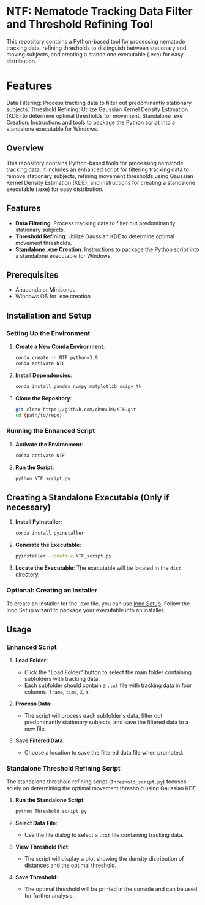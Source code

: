 # NTF: Nematode Tracking Data Filter and Threshold Refining Tool
This repository contains a Python-based tool for processing nematode tracking data, refining thresholds to distinguish between stationary and moving subjects, and creating a standalone executable (.exe) for easy distribution.

# Features
Data Filtering: Process tracking data to filter out predominantly stationary subjects.
Threshold Refining: Utilize Gaussian Kernel Density Estimation (KDE) to determine optimal thresholds for movement.
Standalone .exe Creation: Instructions and tools to package the Python script into a standalone executable for Windows.

## Overview
This repository contains Python-based tools for processing nematode tracking data. It includes an enhanced script for filtering tracking data to remove stationary subjects, refining movement thresholds using Gaussian Kernel Density Estimation (KDE), and instructions for creating a standalone executable (.exe) for easy distribution.

## Features
- **Data Filtering**: Process tracking data to filter out predominantly stationary subjects.
- **Threshold Refining**: Utilize Gaussian KDE to determine optimal movement thresholds.
- **Standalone .exe Creation**: Instructions to package the Python script into a standalone executable for Windows.

## Prerequisites
- Anaconda or Miniconda
- Windows OS for .exe creation

## Installation and Setup
### Setting Up the Environment

1. **Create a New Conda Environment**:
    ```bash
    conda create -n NTF python=3.9
    conda activate NTF
    ```

2. **Install Dependencies**:
    ```bash
    conda install pandas numpy matplotlib scipy tk
    ```

3. **Clone the Repository**:
    ```bash
    git clone https://github.com/ch9nuk9/NTF.git
    cd (path/to/repo)
    ```

### Running the Enhanced Script

1. **Activate the Environment**:
    ```bash
    conda activate NTF
    ```

2. **Run the Script**:
    ```bash
    python NTF_script.py
    ```

## Creating a Standalone Executable (Only if necessary)

1. **Install PyInstaller**:
    ```bash
    conda install pyinstaller
    ```

2. **Generate the Executable**:
    ```bash
    pyinstaller --onefile NTF_script.py
    ```

3. **Locate the Executable**:
   The executable will be located in the `dist` directory.

### Optional: Creating an Installer

To create an installer for the .exe file, you can use [Inno Setup](http://www.jrsoftware.org/isinfo.php). Follow the Inno Setup wizard to package your executable into an installer.

## Usage
### Enhanced Script

1. **Load Folder**: 
    - Click the "Load Folder" button to select the main folder containing subfolders with tracking data.
    - Each subfolder should contain a `.txt` file with tracking data in four columns: `frame`, `time`, `X`, `Y`.

2. **Process Data**:
    - The script will process each subfolder's data, filter out predominantly stationary subjects, and save the filtered data to a new file.

3. **Save Filtered Data**:
    - Choose a location to save the filtered data file when prompted.

### Standalone Threshold Refining Script

The standalone threshold refining script (`Threshold_script.py`) focuses solely on determining the optimal movement threshold using Gaussian KDE.

1. **Run the Standalone Script**:
    ```bash
    python Threshold_script.py
    ```

2. **Select Data File**:
    - Use the file dialog to select a `.txt` file containing tracking data.

3. **View Threshold Plot**:
    - The script will display a plot showing the density distribution of distances and the optimal threshold.

4. **Save Threshold**:
    - The optimal threshold will be printed in the console and can be used for further analysis.




